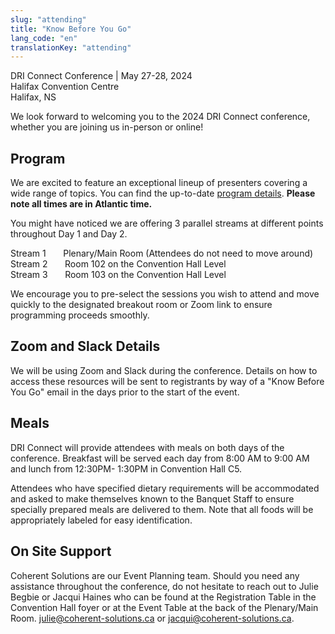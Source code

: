 ```yaml
---
slug: "attending"
title: "Know Before You Go"
lang_code: "en"
translationKey: "attending"
---
```


DRI Connect Conference | May 27-28, 2024  
Halifax Convention Centre  
Halifax, NS  

We look forward to welcoming you to the 2024 DRI Connect conference, whether you are joining us in-person or online!

## Program

We are excited to feature an exceptional lineup of presenters covering a wide range of topics. You can find the
up-to-date [program details](/program). **Please note all times are in Atlantic time.**

You might have noticed we are offering 3 parallel streams at different points throughout Day 1 and Day 2.

Stream 1       Plenary/Main Room (Attendees do not need to move around)  
Stream 2       Room 102 on the Convention Hall Level  
Stream 3       Room 103 on the Convention Hall Level  

We encourage you to pre-select the sessions you wish to attend and move quickly to the designated breakout room or Zoom
link to ensure programming proceeds smoothly.

## Zoom and Slack Details

We will be using Zoom and Slack during the conference. Details on how to access these resources will be sent to
registrants by way of a "Know Before You Go" email in the days prior to the start of the event.

## Meals

DRI Connect will provide attendees with meals on both days of the conference. Breakfast will be served each day from
8:00 AM to 9:00 AM and lunch from 12:30PM- 1:30PM in Convention Hall C5.

Attendees who have specified dietary requirements will be accommodated and asked to make themselves known to the Banquet
Staff to ensure specially prepared meals are delivered to them. Note that all foods will be appropriately labeled for
easy identification.

## On Site Support

Coherent Solutions are our Event Planning team. Should you need any assistance throughout the conference, do not
hesitate to reach out to Julie Begbie or Jacqui Haines who can be found at the Registration Table in the Convention Hall
foyer or at the Event Table at the back of the Plenary/Main Room. <julie@coherent-solutions.ca> or
<jacqui@coherent-solutions.ca>.
